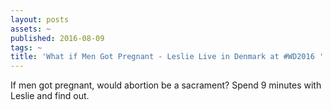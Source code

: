 ```yaml
---
layout: posts
assets: ~
published: 2016-08-09
tags: ~
title: 'What if Men Got Pregnant - Leslie Live in Denmark at #WD2016 '
---
```

If men got pregnant, would abortion be a sacrament? Spend 9 minutes with Leslie and find out.
